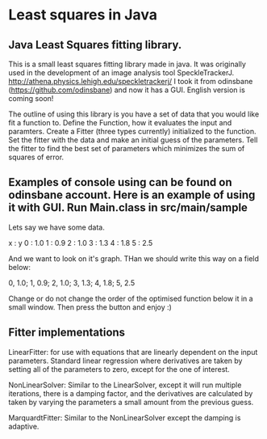 Least squares in Java
=====================

Java Least Squares fitting library.
-----------------------------------

This is a small least squares fitting library made in java.
It was originally used in the development of an image analysis tool 
SpeckleTrackerJ. http://athena.physics.lehigh.edu/speckletrackerj/ I took 
it from odinsbane (https://github.com/odinsbane) and now it has a GUI. English
version is coming soon!

The outline of using this library is you have a set of data that you
would like fit a function to. Define the Function, how it evaluates
the input and paramters. Create a Fitter (three types currently) initialized
to the function. Set the fitter with the data and make an initial guess of the
parameters. Tell the fitter to find the best set of parameters which minimizes the
sum of squares of error.

Examples of console using can be found on odinsbane account.
Here is an example of using it with GUI.
Run Main.class in src/main/sample
-------

Lets say we have some data.

x : y
0 : 1.0
1 : 0.9
2 : 1.0
3 : 1.3
4 : 1.8
5 : 2.5

And we want to look on it's graph. THan we should write this way on a field below:

0, 1.0; 1, 0.9; 2, 1.0; 3, 1.3; 4, 1.8; 5, 2.5

Change or do not change the order of the optimised function below it in a small window.
Then press the button and enjoy :)


Fitter implementations
----------------------

LinearFitter: for use with equations that are linearly dependent on the input parameters. Standard
linear regression where derivatives are taken by setting all of the parameters to zero, except for the
 one of interest.

 NonLinearSolver: Similar to the LinearSolver, except it will run multiple iterations, there is a damping
  factor, and the derivatives are calculated by taken by varying the parameters a small amount from the
  previous guess.

 MarquardtFitter: Similar to the NonLinearSolver except the damping is adaptive.
